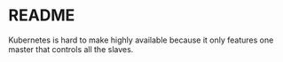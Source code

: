 README
======

Kubernetes is hard to make highly available because it only features one master that controls all the slaves.
